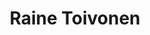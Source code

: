 ---
template: IdentityDetailPage
title: Raine Toivonen
description: SPO
image: /raine.png
website: https://behemothpool.com
donationAddress: 
---